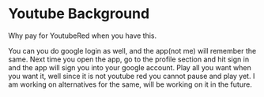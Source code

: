 # Youtube Background
Why pay for YoutubeRed when you have this.

You can you do google login as well, and the app(not me) will remember the same. Next time you open the app, go to the profile section and hit sign in and the app will sign you into your google account. Play all you want when you want it, well since it is not youtube red you cannot pause and play yet. I am working on alternatives for the same, will be working on it in the future.
